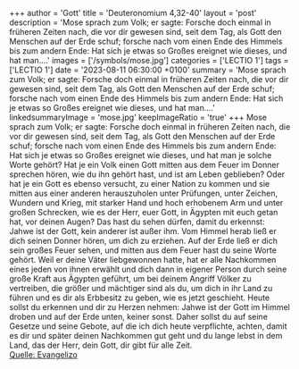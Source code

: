 +++
author = 'Gott'
title = 'Deuteronomium 4,32-40'
layout = 'post'
description = 'Mose sprach zum Volk; er sagte: Forsche doch einmal in früheren Zeiten nach, die vor dir gewesen sind, seit dem Tag, als Gott den Menschen auf der Erde schuf; forsche nach vom einen Ende des Himmels bis zum andern Ende: Hat sich je etwas so Großes ereignet wie dieses, und hat man....'
images = ['/symbols/mose.jpg']
categories = ['LECTIO 1']
tags = ['LECTIO 1']
date = '2023-08-11 06:30:00 +0100'
summary = 'Mose sprach zum Volk; er sagte: Forsche doch einmal in früheren Zeiten nach, die vor dir gewesen sind, seit dem Tag, als Gott den Menschen auf der Erde schuf; forsche nach vom einen Ende des Himmels bis zum andern Ende: Hat sich je etwas so Großes ereignet wie dieses, und hat man....'
linkedsummaryImage = 'mose.jpg'
keepImageRatio = 'true'
+++
Mose sprach zum Volk; er sagte: Forsche doch einmal in früheren Zeiten nach, die vor dir gewesen sind, seit dem Tag, als Gott den Menschen auf der Erde schuf; forsche nach vom einen Ende des Himmels bis zum andern Ende: Hat sich je etwas so Großes ereignet wie dieses, und hat man je solche Worte gehört?
Hat je ein Volk einen Gott mitten aus dem Feuer im Donner sprechen hören, wie du ihn gehört hast, und ist am Leben geblieben?
Oder hat je ein Gott es ebenso versucht, zu einer Nation zu kommen und sie mitten aus einer anderen herauszuholen unter Prüfungen, unter Zeichen, Wundern und Krieg, mit starker Hand und hoch erhobenem Arm und unter großen Schrecken, wie es der Herr, euer Gott, in Ägypten mit euch getan hat, vor deinen Augen?
Das hast du sehen dürfen, damit du erkennst: Jahwe ist der Gott, kein anderer ist außer ihm.<!--more-->
Vom Himmel herab ließ er dich seinen Donner hören, um dich zu erziehen. Auf der Erde ließ er dich sein großes Feuer sehen, und mitten aus dem Feuer hast du seine Worte gehört.
Weil er deine Väter liebgewonnen hatte, hat er alle Nachkommen eines jeden von ihnen erwählt und dich dann in eigener Person durch seine große Kraft aus Ägypten geführt,
um bei deinem Angriff Völker zu vertreiben, die größer und mächtiger sind als du, um dich in ihr Land zu führen und es dir als Erbbesitz zu geben, wie es jetzt geschieht.
Heute sollst du erkennen und dir zu Herzen nehmen: Jahwe ist der Gott im Himmel droben und auf der Erde unten, keiner sonst.
Daher sollst du auf seine Gesetze und seine Gebote, auf die ich dich heute verpflichte, achten, damit es dir und später deinen Nachkommen gut geht und du lange lebst in dem Land, das der Herr, dein Gott, dir gibt für alle Zeit.<br> [Quelle: Evangelizo](https://evangeliumtagfuertag.org/DE/gospel)